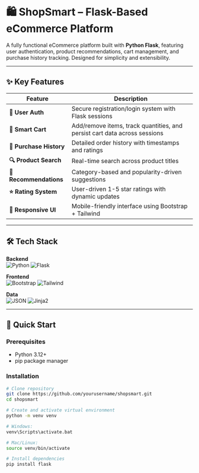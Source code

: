 # 🛍️ ShopSmart – Flask-Based eCommerce Platform

A fully functional eCommerce platform built with **Python Flask**, featuring user authentication, product recommendations, cart management, and purchase history tracking. Designed for simplicity and extensibility.

---

## ✨ Key Features
| Feature | Description |
|---------|-------------|
| **🔐 User Auth** | Secure registration/login system with Flask sessions |
| **🛒 Smart Cart** | Add/remove items, track quantities, and persist cart data across sessions |
| **📜 Purchase History** | Detailed order history with timestamps and ratings |
| **🔍 Product Search** | Real-time search across product titles |
| **🌟 Recommendations** | Category-based and popularity-driven suggestions |
| **⭐ Rating System** | User-driven 1-5 star ratings with dynamic updates |
| **📱 Responsive UI** | Mobile-friendly interface using Bootstrap + Tailwind |

---

## 🛠️ Tech Stack
**Backend**  
![Python](https://img.shields.io/badge/Python-3.12+-blue?logo=python)
![Flask](https://img.shields.io/badge/Flask-3.1.0-green?logo=flask)

**Frontend**  
![Bootstrap](https://img.shields.io/badge/Bootstrap-5.2+-purple?logo=bootstrap)
![Tailwind](https://img.shields.io/badge/Tailwind-3.3+-blue?logo=tailwind-css)

**Data**  
![JSON](https://img.shields.io/badge/JSON-Storage-orange)
![Jinja2](https://img.shields.io/badge/Templating-Jinja2-red)

---

## 🚀 Quick Start

### Prerequisites
- Python 3.12+
- pip package manager

### Installation
```bash
# Clone repository
git clone https://github.com/yourusername/shopsmart.git
cd shopsmart

# Create and activate virtual environment
python -m venv venv

# Windows:
venv\Scripts\activate.bat

# Mac/Linux:
source venv/bin/activate

# Install dependencies
pip install flask
